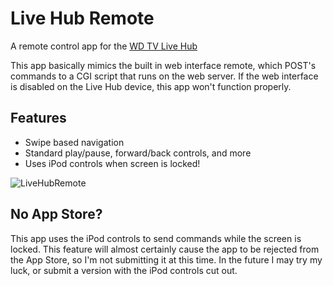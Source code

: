 
Live Hub Remote
===============

A remote control app for the [WD TV Live Hub](http://www.wdc.com/en/products/products.asp?driveid=891)

This app basically mimics the built in web interface remote, which POST's commands to a CGI script that runs on the web server.
If the web interface is disabled on the Live Hub device, this app won't function properly. 

Features
-------------

* Swipe based navigation
* Standard play/pause, forward/back controls, and more
* Uses iPod controls when screen is locked! 

![LiveHubRemote](http://github.com/cbaltzer/LiveHubRemote/raw/master/screenshot.png)

No App Store?
-------------

This app uses the iPod controls to send commands while the screen is locked. 
This feature will almost certainly cause the app to be rejected from the 
App Store, so I'm not submitting it at this time. In the future I may try my
luck, or submit a version with the iPod controls cut out. 





